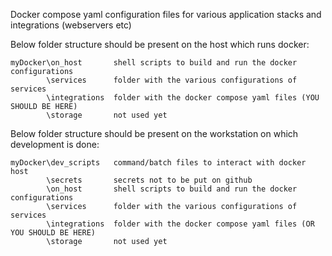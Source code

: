 Docker compose yaml configuration files for various application stacks and integrations (webservers etc)

Below folder structure should be present on the host which runs docker:
```
myDocker\on_host       shell scripts to build and run the docker configurations
        \services      folder with the various configurations of services
        \integrations  folder with the docker compose yaml files (YOU SHOULD BE HERE)
        \storage       not used yet
```

Below folder structure should be present on the workstation on which development is done:
```
myDocker\dev_scripts   command/batch files to interact with docker host
        \secrets       secrets not to be put on github
        \on_host       shell scripts to build and run the docker configurations
        \services      folder with the various configurations of services    
        \integrations  folder with the docker compose yaml files (OR YOU SHOULD BE HERE)
        \storage       not used yet
```
